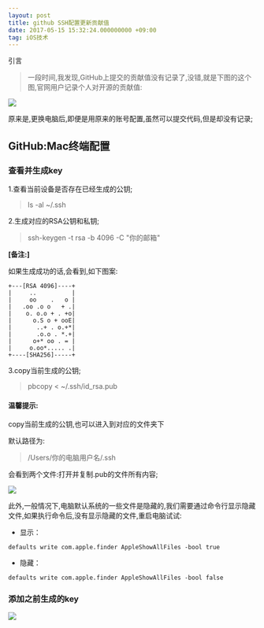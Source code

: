 ```yaml
---
layout: post
title: github SSH配置更新贡献值
date: 2017-05-15 15:32:24.000000000 +09:00
tag: iOS技术
---
```



引言

> 一段时间,我发现,GitHub上提交的贡献值没有记录了,没错,就是下图的这个图,官网用户记录个人对开源的贡献值:

![](http://upload-images.jianshu.io/upload_images/1360502-0b80fb6605c84895.png?imageMogr2/auto-orient/strip%7CimageView2/2/w/1240)

原来是,更换电脑后,即便是用原来的账号配置,虽然可以提交代码,但是却没有记录;

## GitHub:Mac终端配置

### 查看并生成key

1.查看当前设备是否存在已经生成的公钥;
> ls -al ~/.ssh  

2.生成对应的RSA公钥和私钥;

> ssh-keygen -t rsa -b 4096 -C "你的邮箱"


**[备注:]**

如果生成成功的话,会看到,如下图案:


```
+---[RSA 4096]----+
|     ..          |
|     oo    .   o |
|   .oo .o o   + .|
|    o. o.o + . +o|
|      o.S o + ooE|
|       ..+ . o.+*|
|       .o.o . *.+|
|      o+* oo . = |
|     o.oo*..... .|
+----[SHA256]-----+

```


3.copy当前生成的公钥;

> pbcopy < ~/.ssh/id_rsa.pub 



#### 温馨提示:

copy当前生成的公钥,也可以进入到对应的文件夹下

默认路径为:

> /Users/你的电脑用户名/.ssh 

会看到两个文件:打开并复制.pub的文件所有内容;

![](http://upload-images.jianshu.io/upload_images/1360502-0f5c3c6c167d1194.png?imageMogr2/auto-orient/strip%7CimageView2/2/w/1240)


此外,一般情况下,电脑默认系统的一些文件是隐藏的,我们需要通过命令行显示隐藏文件,如果执行命令后,没有显示隐藏的文件,重启电脑试试:

- 显示：

```
defaults write com.apple.finder AppleShowAllFiles -bool true

```
- 隐藏：


```
defaults write com.apple.finder AppleShowAllFiles -bool false 
```


### 添加之前生成的key

![](http://upload-images.jianshu.io/upload_images/1360502-dcedea3cb4c493c8.png?imageMogr2/auto-orient/strip%7CimageView2/2/w/1240)
